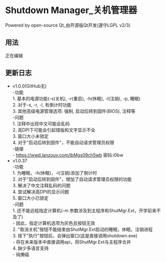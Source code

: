 # Shutdown Manager_关机管理器
Powered by open-source Qt_由开源版Qt开发(遵守LGPL v2/3)
## 用法
正在编辑
<br>
## 更新日志
- v1.0.0(GitHub无)  
    -功能  
        1. 基本的电源功能(-s(关机), -r(重启), -h(休眠), -l(注销), -p, 睡眠)  
        2. 对于-s, -r, -l, 有倒计时功能  
        3. 其他高级电源管理选项: 强制, 启动后转到固件(BIOS), 注释等  
    -问题  
        1. 注释中出现中文可能会乱码  
        2. 高DPI下可能会引起错版和文字显示不全  
        3. 窗口大小未锁定  
        4. 对于"启动后转到固件"，不能自动请求管理员权限  
    -链接  
        - https://wwd.lanzouv.com/ibMgs09ch5wb 密码:i0bw  
- v1.0.37  
    -功能  
        1. 为睡眠，-h(休眠)，-l(注销)添加了倒计时  
        2. 对于"启动后转到固件"，增加了自动请求管理员权限的功能  
        3. 解决了中文注释乱码的问题  
        4. 尝试解决高DPI的显示问题  
        5. 窗口大小已锁定  
    -问题  
        1. 还不能远程指定计算机(-m 参数涉及到主程序和ShutMgr.Ext，开学前来不及了)  
          - 因此，指定计算机选项为灰色且按钮无效  
        2. "取消关机"按钮不能结束由ShutMgr.Ext启动的睡眠，休眠，注销进程  
        3. 按下"执行"按钮后，会弹出窗口(这是直接调用shutdown.exe)  
          - 将在未来版本中直接调用api，将ShutMgr.Ext与主程序合并  
        4. 缺少多语言支持  
          - 纯懒癌  
